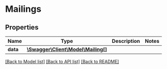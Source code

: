 # Mailings

## Properties
Name | Type | Description | Notes
------------ | ------------- | ------------- | -------------
**data** | [**\Swagger\Client\Model\Mailing[]**](Mailing.md) |  | 

[[Back to Model list]](../README.md#documentation-for-models) [[Back to API list]](../README.md#documentation-for-api-endpoints) [[Back to README]](../README.md)


